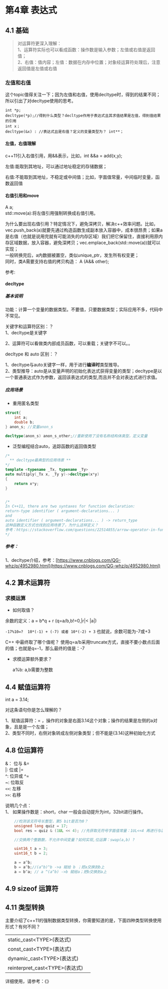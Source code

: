 # 第4章 表达式

## 4.1 基础

> 对运算符更深入理解：  
> 1、运算符实际也可以看成函数：操作数是输入参数；左值或右值是返回值；  
> 2、右值：值内容；左值：数据在内存中位置；对象经运算符处理后，注意返回值是左值或右值

### 左值和右值

这个topic值得关注一下；因为左值和右值，使用decltype时，得到的结果不同；所以引出了对decltype使用的思考。

```
int *p;
decltype(*p);//得到什么类型？decltype作用于表达式且其求值结果是左值，得到值结果的引用
int x；
decltype(&x) : //表达式且是右值？定义的变量类型为？ int**；
```

#### 左值，右值理解

c++11引入右值引用，用&&表示，比如，int &&a = add\(x,y\);

左值:能取到其地址，可以通过地址稳定的存储数据；

右值:不能取到其地址，不稳定或中间值；比如，字面值常量，中间临时变量，函数返回值

#### 右值引用和move

A a;  
std::move\(a\):将左值引用强制转换成右值引用。

为什么要出现右值引用？特定情况下，避免深拷贝，解决c++效率问题。比如，vec.push\_back\(a\)就要先通过构造函数生成副本放入容器中，成本很昂贵；如果a是右值（也就是说用完就有可能消失的内存区域）我们把它保留住，直接利用原内存区域数据，放入容器，避免深拷贝；vec.emplace\_back\(std::move\(a\)\)就可以实现；  
一般转换完后，a内数据被置空，类似unique\_ptr，发生所有权变更；  
同时，类A需要支持右值的拷贝构造： A \(A&& other\);

参考:

#### decltype

##### 基本说明

功能：计算一个变量的数据类型。不要值，只要数据类型；实际应用不多，代码中不常见。

关键字和运算符区别：？  
1、decltype是关键字

2、运算符可以看做类内部成员函数，可以重载；关键字不可以。。

decltype 和 auto 区别：？

1、decltype与auto关键字一样，用于进行**编译时**类型推导。  
2、类型推导：auto是从变量声明的初始化表达式获得变量的类型；decltype是以一个普通表达式作为参数，返回该表达式的类型,而且并不会对表达式进行求值。

##### 应用场景

* 重用匿名类型

```c++
struct{
    int a;
    double b;
} anon_s; //变量anon_s

decltype(anon_s) anon_s_other;//重新使用了没有名称结构体类型，定义变量
```

* 泛型编程结合auto，追踪函数的返回值类型

```c++
/*
  ** decltype最典型的应用场景 **
*/
template <typename _Tx, typename _Ty>
auto multiply(_Tx x, _Ty y)->decltype(x*y)
{
    return x*y;
}


/*
In C++11, there are two syntaxes for function declaration:
return-type identifier ( argument-declarations... )
and
auto identifier ( argument-declarations... ) -> return_type
这种函数定义方式也找到应用场景了，为什么这样定义？
参考：https://stackoverflow.com/questions/22514855/arrow-operator-in-function-heading
*/
```

##### 参考：

1、decltype介绍，参考：[https://www.cnblogs.com/QG-whz/p/4952980.html](https://www.cnblogs.com/QG-whz/p/4952980.html)

## 4.2 算术运算符

### 求模运算

* 如何取值？

余数的定义：a = b\*q + r \(q=a/b,b!=0,\|r\|&lt; \|a\|\)

`-17%10=?  10*(-1) + (-7) 或者 10*(-2) + 3`  也就说，余数可能为-7或+3

C++ 中最终取了哪个值呢？ 使用q=a/b采用truncate方式，直接不要小数点后面的值；也就是q=-1，那么最终的值是：-7

* 求模运算额外要求？

  a%b: a,b需要为整数

## 4.4 赋值运算符

int a = 3.14;

对这条语句你是怎么理解的？

1、赋值运算符：=  ，操作的对象是右面3.14这个对象；操作的结果是左侧的a对象，且是是一个左值；  
2、类型不同时，右侧对象转成左侧对象类型；但不能是{3.14}这种初始化方式

## 4.8 位运算符

&： 位与    &=  
\|:  位或   \|=  
^:  位异或  ^=  
~:  位取反  
`<<`: 左移  
`>>`: 右移

说明几个点：  
1、 如果操作数是：short，char 一般会自动提升为int，32bit进行操作。

```c++
    //检测该无符号长整型，第5 bit是否为0？
    unsigned long quiz = 17; 
    bool res = quiz & (1UL << 4); //先获取无符号字面值常量：1UL<<4 再进行与运算

    //交换两个整数数，不允许中间变量？如何实现,位运算：swap(a,b) ?

    uint16_t a = 3;
    uint16_t b = 2;

    a = a^b;
    b = a^b;//(a^b)^b ->a 赋给 b ；把a交换到b上
    a = b^a; // a ^(a^b) ->b 赋给a；把b交换到a上
```

## 4.9 sizeof 运算符

## 4.11 类型转换

主要介绍了c++11的强制数据类型转换，你需要知道的是，下面四种类型转换使用形式？有何不同？

|  |  |
| :--- | :--- |
| static\_cast&lt;TYPE&gt;\(表达式\) |  |
| const\_cast&lt;TYPE&gt;\(表达式\) |  |
| dynamic\_cast&lt;TYPE&gt;\(表达式\) |  |
| reinterpret\_cast&lt;TYPE&gt;\(表达式\) |  |



详细使用，请参考：《》

